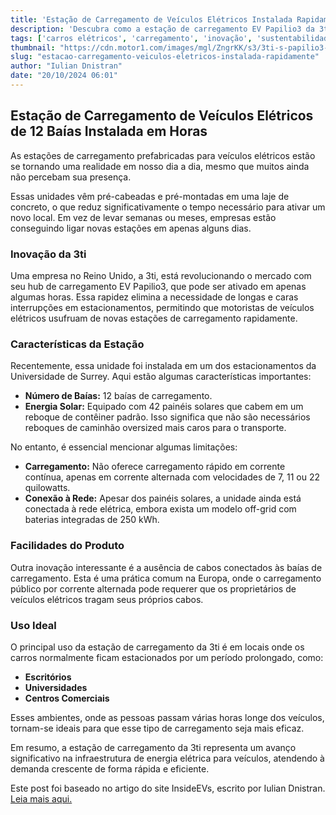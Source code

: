 ```yaml
---
title: 'Estação de Carregamento de Veículos Elétricos Instalada Rapidamente'
description: 'Descubra como a estação de carregamento EV Papilio3 da 3ti é instalada em poucas horas e suas vantagens.'
tags: ['carros elétricos', 'carregamento', 'inovação', 'sustentabilidade']
thumbnail: "https://cdn.motor1.com/images/mgl/ZngrKK/s3/3ti-s-papilio3-ready-made-solar-equipped-charging-station.jpg"
slug: "estacao-carregamento-veiculos-eletricos-instalada-rapidamente"
author: "Iulian Dnistran"
date: "20/10/2024 06:01"
---
```


## Estação de Carregamento de Veículos Elétricos de 12 Baías Instalada em Horas

As estações de carregamento prefabricadas para veículos elétricos estão se tornando uma realidade em nosso dia a dia, mesmo que muitos ainda não percebam sua presença.

Essas unidades vêm pré-cabeadas e pré-montadas em uma laje de concreto, o que reduz significativamente o tempo necessário para ativar um novo local. Em vez de levar semanas ou meses, empresas estão conseguindo ligar novas estações em apenas alguns dias.

### Inovação da 3ti

Uma empresa no Reino Unido, a 3ti, está revolucionando o mercado com seu hub de carregamento EV Papilio3, que pode ser ativado em apenas algumas horas. Essa rapidez elimina a necessidade de longas e caras interrupções em estacionamentos, permitindo que motoristas de veículos elétricos usufruam de novas estações de carregamento rapidamente.

### Características da Estação

Recentemente, essa unidade foi instalada em um dos estacionamentos da Universidade de Surrey. Aqui estão algumas características importantes:
- **Número de Baías:** 12 baías de carregamento.
- **Energia Solar:** Equipado com 42 painéis solares que cabem em um reboque de contêiner padrão. Isso significa que não são necessários reboques de caminhão oversized mais caros para o transporte.

No entanto, é essencial mencionar algumas limitações:
- **Carregamento:** Não oferece carregamento rápido em corrente contínua, apenas em corrente alternada com velocidades de 7, 11 ou 22 quilowatts.
- **Conexão à Rede:** Apesar dos painéis solares, a unidade ainda está conectada à rede elétrica, embora exista um modelo off-grid com baterias integradas de 250 kWh.
  
### Facilidades do Produto

Outra inovação interessante é a ausência de cabos conectados às baías de carregamento. Esta é uma prática comum na Europa, onde o carregamento público por corrente alternada pode requerer que os proprietários de veículos elétricos tragam seus próprios cabos.  

### Uso Ideal

O principal uso da estação de carregamento da 3ti é em locais onde os carros normalmente ficam estacionados por um período prolongado, como:
- **Escritórios**
- **Universidades**
- **Centros Comerciais**  

Esses ambientes, onde as pessoas passam várias horas longe dos veículos, tornam-se ideais para que esse tipo de carregamento seja mais eficaz.

Em resumo, a estação de carregamento da 3ti representa um avanço significativo na infraestrutura de energia elétrica para veículos, atendendo à demanda crescente de forma rápida e eficiente.

Este post foi baseado no artigo do site InsideEVs, escrito por Iulian Dnistran. [Leia mais aqui.](https://insideevs.com/news/737918/ev-charging-station-3ti-fast-install/)